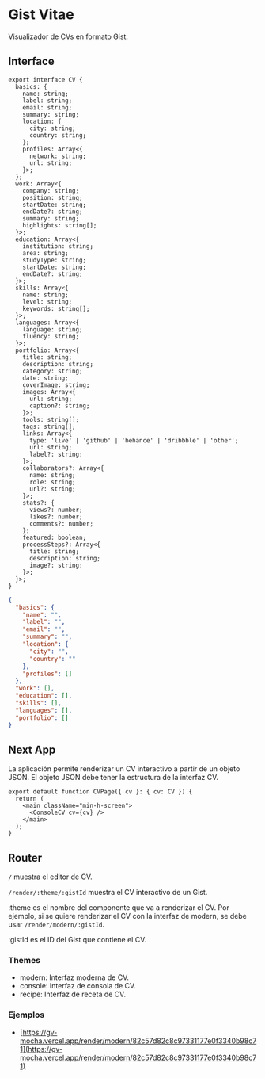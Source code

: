 # Gist Vitae

Visualizador de CVs en formato Gist.

## Interface

```tsx
export interface CV {
  basics: {
    name: string;
    label: string;
    email: string;
    summary: string;
    location: {
      city: string;
      country: string;
    };
    profiles: Array<{
      network: string;
      url: string;
    }>;
  };
  work: Array<{
    company: string;
    position: string;
    startDate: string;
    endDate?: string;
    summary: string;
    highlights: string[];
  }>;
  education: Array<{
    institution: string;
    area: string;
    studyType: string;
    startDate: string;
    endDate?: string;
  }>;
  skills: Array<{
    name: string;
    level: string;
    keywords: string[];
  }>;
  languages: Array<{
    language: string;
    fluency: string;
  }>;
  portfolio: Array<{
    title: string;
    description: string;
    category: string;
    date: string;
    coverImage: string;
    images: Array<{
      url: string;
      caption?: string;
    }>;
    tools: string[];
    tags: string[];
    links: Array<{
      type: 'live' | 'github' | 'behance' | 'dribbble' | 'other';
      url: string;
      label?: string;
    }>;
    collaborators?: Array<{
      name: string;
      role: string;
      url?: string;
    }>;
    stats?: {
      views?: number;
      likes?: number;
      comments?: number;
    };
    featured: boolean;
    processSteps?: Array<{
      title: string;
      description: string;
      image?: string;
    }>;
  }>;
}
```

```json
{
  "basics": {
    "name": "",
    "label": "",
    "email": "",
    "summary": "",
    "location": {
      "city": "",
      "country": ""
    },
    "profiles": []
  },
  "work": [],
  "education": [],
  "skills": [],
  "languages": [],
  "portfolio": []
}
```

## Next App

La aplicación permite renderizar un CV interactivo a partir de un objeto JSON. El objeto JSON debe tener la estructura de la interfaz CV.

```tsx
export default function CVPage({ cv }: { cv: CV }) {
  return (
    <main className="min-h-screen">
      <ConsoleCV cv={cv} />
    </main>
  );
}
```

## Router


`/` muestra el editor de CV.

`/render/:theme/:gistId` muestra el CV interactivo de un Gist.

:theme es el nombre del componente que va a renderizar el CV. Por ejemplo, si se quiere renderizar el CV con la interfaz de modern, se debe usar `/render/modern/:gistId`.

:gistId es el ID del Gist que contiene el CV.

### Themes

- modern: Interfaz moderna de CV.
- console: Interfaz de consola de CV.
- recipe: Interfaz de receta de CV.

### Ejemplos

- [https://gv-mocha.vercel.app/render/modern/82c57d82c8c97331177e0f3340b98c71](https://gv-mocha.vercel.app/render/modern/82c57d82c8c97331177e0f3340b98c71)